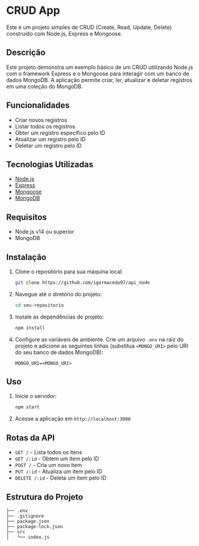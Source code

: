 # CRUD App

Este é um projeto simples de CRUD (Create, Read, Update, Delete) construído com Node.js, Express e Mongoose.

## Descrição

Este projeto demonstra um exemplo básico de um CRUD utilizando Node.js com o framework Express e o Mongoose para interagir com um banco de dados MongoDB. A aplicação permite criar, ler, atualizar e deletar registros em uma coleção do MongoDB.

## Funcionalidades

- Criar novos registros
- Listar todos os registros
- Obter um registro específico pelo ID
- Atualizar um registro pelo ID
- Deletar um registro pelo ID

## Tecnologias Utilizadas

- [Node.js](https://nodejs.org/)
- [Express](https://expressjs.com/)
- [Mongoose](https://mongoosejs.com/)
- [MongoDB](https://www.mongodb.com/)

## Requisitos

- Node.js v14 ou superior
- MongoDB

## Instalação

1. Clone o repositório para sua máquina local:
    ```sh
    git clone https://github.com/igormacedo97/api_node
    ```

2. Navegue até o diretório do projeto:
    ```sh
    cd seu-repositorio
    ```

3. Instale as dependências do projeto:
    ```sh
    npm install
    ```

4. Configure as variáveis de ambiente. Crie um arquivo `.env` na raiz do projeto e adicione as seguintes linhas (substitua `<MONGO_URI>` pelo URI do seu banco de dados MongoDB):
    ```env
    MONGO_URI=<MONGO_URI>
    ```

## Uso

1. Inicie o servidor:
    ```sh
    npm start
    ```

2. Acesse a aplicação em `http://localhost:3000`

## Rotas da API

- `GET /` - Lista todos os itens
- `GET /:id` - Obtem um item pelo ID
- `POST /` - Cria um novo item
- `PUT /:id` - Atualiza um item pelo ID
- `DELETE /:id` - Deleta um item pelo ID

## Estrutura do Projeto

```plaintext
├── .env
├── .gitignore
├── package.json
├── package-lock.json
├── src
│   └── index.js
